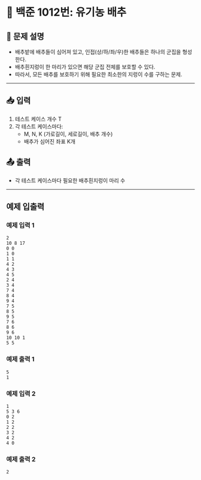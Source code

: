# 📘 백준 1012번: 유기농 배추

## 📄 문제 설명
- 배추밭에 배추들이 심어져 있고, 인접(상/하/좌/우)한 배추들은 하나의 군집을 형성한다.
- 배추흰지렁이 한 마리가 있으면 해당 군집 전체를 보호할 수 있다.
- 따라서, 모든 배추를 보호하기 위해 필요한 최소한의 지렁이 수를 구하는 문제.

---

## 📥 입력
1. 테스트 케이스 개수 T
2. 각 테스트 케이스마다:
    - M, N, K (가로길이, 세로길이, 배추 개수)
    - 배추가 심어진 좌표 K개

## 📤 출력
- 각 테스트 케이스마다 필요한 배추흰지렁이 마리 수

---

## 예제 입출력
### 예제 입력 1
```
2
10 8 17
0 0
1 0
1 1
4 2
4 3
4 5
2 4
3 4
7 4
8 4
9 4
7 5
8 5
9 5
7 6
8 6
9 6
10 10 1
5 5
```
### 예제 출력 1
```
5
1
```
### 예제 입력 2
```
1
5 3 6
0 2
1 2
2 2
3 2
4 2
4 0
```
### 예제 출력 2
```
2
```